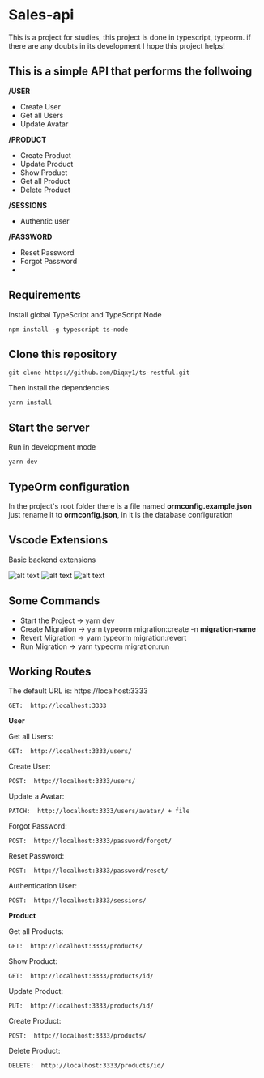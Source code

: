 # Sales-api

This is a project for studies, this project is done in typescript, typeorm. if there are any doubts in its development I hope this project helps!


## This is a simple API that performs the follwoing

**/USER**
- Create User
- Get all Users
- Update Avatar

**/PRODUCT**
- Create Product
- Update Product
- Show Product
- Get all Product
- Delete Product

**/SESSIONS**
- Authentic user

**/PASSWORD**
- Reset Password
- Forgot Password
- 
## Requirements

Install global TypeScript and TypeScript Node

```
npm install -g typescript ts-node
```

## Clone this repository

```
git clone https://github.com/Diqxy1/ts-restful.git

```

Then install the dependencies

```
yarn install
```

## Start the server

Run in development mode

```
yarn dev
```

## TypeOrm configuration

In the project's root folder there is a file named **ormconfig.example.json** just rename it to **ormconfig.json**, in it is the database configuration

## Vscode Extensions

Basic backend extensions

![alt text](https://i.imgur.com/CMD5W0O.png)
![alt text](https://i.imgur.com/tjPGWmL.png)
![alt text](https://i.imgur.com/IEM5n8p.png)

## Some Commands

- Start the Project
-> yarn dev
- Create Migration
-> yarn typeorm migration:create -n **migration-name**
- Revert Migration
-> yarn typeorm migration:revert
- Run Migration
-> yarn typeorm migration:run

## Working Routes

The default URL is: https://localhost:3333

`GET:  http://localhost:3333`

**User**

Get all Users:

`GET:  http://localhost:3333/users/`

Create User:

`POST:  http://localhost:3333/users/`

Update a Avatar:

`PATCH:  http://localhost:3333/users/avatar/ + file`

Forgot Password:

`POST:  http://localhost:3333/password/forgot/`

Reset Password:

`POST:  http://localhost:3333/password/reset/`

Authentication User:

`POST:  http://localhost:3333/sessions/`


**Product**

Get all Products:

`GET:  http://localhost:3333/products/`

Show Product:

`GET:  http://localhost:3333/products/id/`

Update Product:

`PUT:  http://localhost:3333/products/id/`

Create Product:

`POST:  http://localhost:3333/products/`

Delete Product:

`DELETE:  http://localhost:3333/products/id/`
